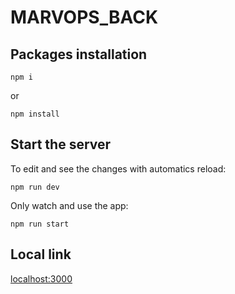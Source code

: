 # MARVOPS_BACK

## Packages installation
```
npm i
```
or
```
npm install
```


## Start the server

To edit and see the changes with automatics reload:
```
npm run dev
```

Only watch and use the app:
```
npm run start
```


## Local link

[localhost:3000](localhost:3000)